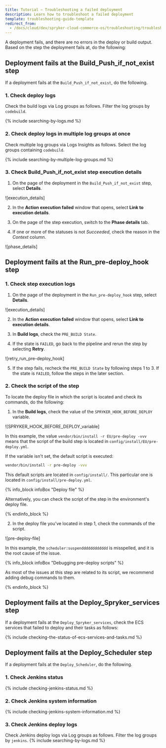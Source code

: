```yaml
---
title: Tutorial — Troubleshooting a failed deployment
description: Learn how to troubleshoot a failed deployment
template: troubleshooting-guide-template
redirect_from:
  - /docs/cloud/dev/spryker-cloud-commerce-os/troubleshooting/troubleshooting-tutorials/tutorial-troubleshooting-a-failed-deployment.html
---
```


A deployment fails, and there are no errors in the deploy or build output. Based on the step the deployment fails at, do the following:


## Deployment fails at the Build_Push_if_not_exist step

If a deployment fails at the `Build_Push_if_not_exist`, do the following.

### 1. Check deploy logs

Check the build logs via Log groups as follows. Filter the log groups by `codebuild`.

{% include searching-by-logs.md %} <!-- To edit, see /_includes/searching-by-logs.md -->

### 2. Check deploy logs in multiple log groups at once

Check multiple log groups via Logs Insights as follows. Select the log groups containing `codebuild`.

{% include searching-by-multiple-log-groups.md %} <!-- To edit, see /_includes/searching-by-multiple-log-groups.md -->

### 3. Check Build_Push_if_not_exist step execution details

1. On the page of the deployment in the `Build_Push_if_not_exist` step, select **Details**.

![execution_details]

2. In the **Action execution failed** window that opens, select **Link to execution details**.

3. On the page of the step execution, switch to the **Phase details** tab.

4. If one or more of the statuses is not *Succeeded*, check the reason in the *Context* column.

![phase_details]

## Deployment fails at the Run_pre-deploy_hook step


### 1. Check step execution logs

1. On the page of the deployment in the `Run_pre-deploy_hook` step, select **Details**.

![execution_details]

2. In the **Action execution failed** window that opens, select **Link to execution details**.

3. In **Build logs**, check the `PRE_BUILD State`.

4. If the state is `FAILED`, go back to the pipeline and rerun the step by selecting **Retry**.

![retry_run_pre-deploy_hook]

5. If the step fails, recheck the `PRE_BUILD State` by following steps 1 to 3.
  If the state is `FAILED`, follow the steps in the later section.


### 2. Check the script of the step

To locate the deploy file in which the script is located and check its commands, do the following:

1. In the **Build logs**, check the value of the `SPRYKER_HOOK_BEFORE_DEPLOY` variable.

![SPRYKER_HOOK_BEFORE_DEPLOY_variable]

In this example, the value `vendor/bin/install -r EU/pre-deploy -vvv` means that the script of the build step is located in `config/install/EU/pre-deploy.yml`.

If the variable isn't set, the default script is executed:
```bash
vendor/bin/install -r pre-deploy -vvv
```
This default scripts are located in `config/install/`. This particular one is located in `config/install/pre-deploy.yml`.

{% info_block infoBox "Deploy file" %}

Alternatively, you can check the script of the step in the environment's deploy file.

{% endinfo_block %}



2. In the deploy file you've located in step 1, check the commands of the script.

![pre-deploy-file]

In this example, the `scheduler:suspendddddddddddd` is misspelled, and it is the root cause of the issue.


{% info_block infoBox "Debugging pre-deploy scripts" %}

As most of the issues at this step are related to its script, we recommend adding debug commands to them.

{% endinfo_block %}

## Deployment fails at the Deploy_Spryker_services step

If a deployment fails at the `Deploy_Spryker_services`, check the ECS services that  failed to deploy and their tasks as follows:

{% include checking-the-status-of-ecs-services-and-tasks.md %} <!-- To edit, see /_includes/checking-the-status-of-ecs-services-and-tasks.md -->



## Deployment fails at the Deploy_Scheduler step

If a deployment fails at the `Deploy_Scheduler`, do the following.

### 1. Check Jenkins status

{% include checking-jenkins-status.md %} <!-- To edit, see /_includes/checking-jenkins-status.md -->

### 2. Check Jenkins system information

{% include checking-jenkins-system-information.md %} <!-- To edit, see /_includes/checking-jenkins-status.md -->

### 3. Check Jenkins deploy logs

Check Jenkins deploy logs via Log groups as follows. Filter the log groups by `jenkins`.
{% include searching-by-logs.md %} <!-- To edit, see /_includes/searching-by-logs.md -->
